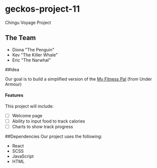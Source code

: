 # geckos-project-11
Chingu Voyage Project

## The Team
* Diona "The Penguin"
* Kev "The Killer Whale"
* Eric "The Narwhal"

##Idea

Our goal is to build a simplified version of the [My Fitness Pal](https://www.myfitnesspal.com/) (from Under Armour)

#### Features
This project will include:
- [ ] Welcome page
- [ ] Ability to input food to track calories
- [ ] Charts to show track progress

##Dependencies
Our project uses the following:
* React
* SCSS
* JavaScript
* HTML
